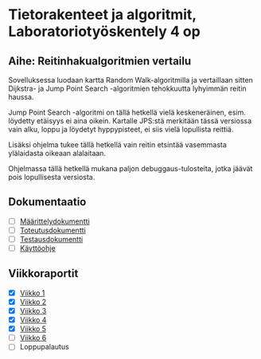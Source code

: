 # Tietorakenteet ja algoritmit, Laboratoriotyöskentely 4 op

## Aihe: Reitinhakualgoritmien vertailu

Sovelluksessa luodaan kartta Random Walk-algoritmilla ja vertaillaan sitten Dijkstra- ja Jump Point Search -algoritmien tehokkuutta lyhyimmän reitin haussa. 

Jump Point Search -algoritmi on tällä hetkellä vielä keskeneräinen, esim. löydetty etäisyys ei aina oikein. Kartalle JPS:stä merkitään tässä versiossa vain alku, loppu ja löydetyt hyppypisteet, ei siis vielä lopullista reittiä.

Lisäksi ohjelma tukee tällä hetkellä vain reitin etsintää vasemmasta ylälaidasta oikeaan alalaitaan. 

Ohjelmassa tällä hetkellä mukana paljon debuggaus-tulosteita, jotka jäävät pois lopullisesta versiosta.

## Dokumentaatio

- [ ] [Määrittelydokumentti](dokumentaatio/maarittely.md)
- [ ] [Toteutusdokumentti](dokumentaatio/toteutus.md)
- [ ] [Testausdokumentti](dokumentaatio/testaus.md)
- [ ] [Käyttöohje](dokumentaatio/kayttoohje.md)

## Viikkoraportit

- [x] [Viikko 1](dokumentaatio/viikko1.md)
- [x] [Viikko 2](dokumentaatio/viikko2.md)       
- [x] [Viikko 3](dokumentaatio/viikko3.md)   
- [x] [Viikko 4](dokumentaatio/viikko4.md)   
- [x] [Viikko 5](dokumentaatio/viikko5.md) 
- [ ] [Viikko 6](dokumentaatio/viikko6.md) 
- [ ] Loppupalautus  
